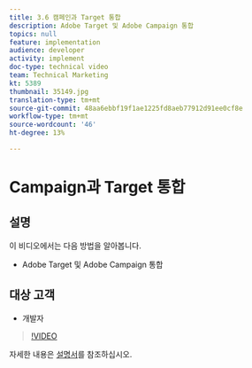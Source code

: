 ```yaml
---
title: 3.6 캠페인과 Target 통합
description: Adobe Target 및 Adobe Campaign 통합
topics: null
feature: implementation
audience: developer
activity: implement
doc-type: technical video
team: Technical Marketing
kt: 5389
thumbnail: 35149.jpg
translation-type: tm+mt
source-git-commit: 48aa6ebbf19f1ae1225fd8aeb77912d91ee0cf8e
workflow-type: tm+mt
source-wordcount: '46'
ht-degree: 13%

---
```



#  Campaign과 Target 통합

## 설명

이 비디오에서는 다음 방법을 알아봅니다.

* Adobe Target 및 Adobe Campaign 통합

## 대상 고객

* 개발자

>[!VIDEO](https://video.tv.adobe.com/v/35149/?quality=12)

자세한 내용은 [설명서](https://docs.adobe.com/content/help/en/target/using/integrate/campaign-and-target.html)를 참조하십시오.
